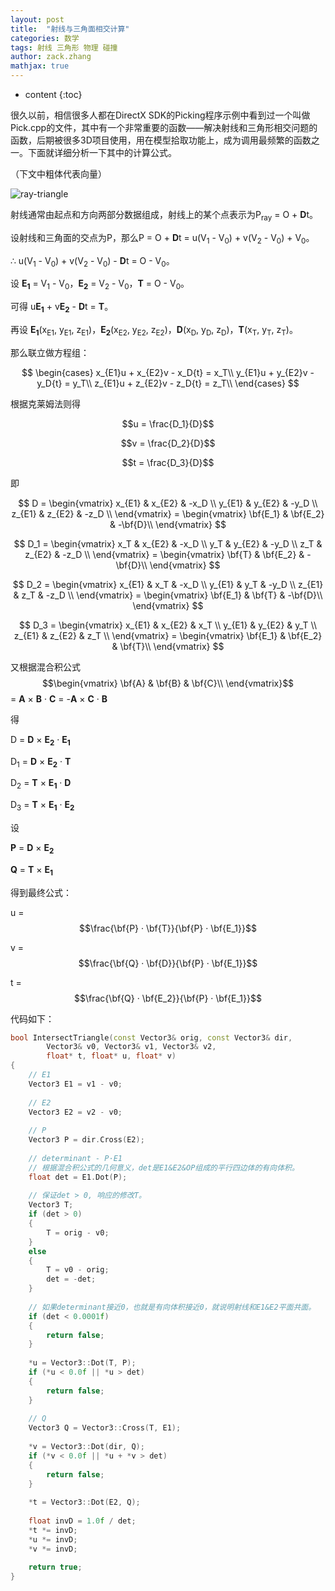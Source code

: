 ```yaml
---
layout: post
title:  "射线与三角面相交计算"
categories: 数学
tags: 射线 三角形 物理 碰撞
author: zack.zhang
mathjax: true
---
```


* content
{:toc}

很久以前，相信很多人都在DirectX SDK的Picking程序示例中看到过一个叫做Pick.cpp的文件，其中有一个非常重要的函数——解决射线和三角形相交问题的函数，后期被很多3D项目使用，用在模型拾取功能上，成为调用最频繁的函数之一。下面就详细分析一下其中的计算公式。

<!-- more -->

（下文中粗体代表向量）

![ray-triangle](https://zd304.github.io/assets/img/ray-triangle.png)<br/>

射线通常由起点和方向两部分数据组成，射线上的某个点表示为P<sub>ray</sub> = O + **D**t。

设射线和三角面的交点为P，那么P = O + **D**t = u(V<sub>1</sub> - V<sub>0</sub>) + v(V<sub>2</sub> - V<sub>0</sub>) + V<sub>0</sub>。

∴ u(V<sub>1</sub> - V<sub>0</sub>) + v(V<sub>2</sub> - V<sub>0</sub>) - **D**t = O - V<sub>0</sub>。

设 **E<sub>1</sub>** = V<sub>1</sub> - V<sub>0</sub>，**E<sub>2</sub>** = V<sub>2</sub> - V<sub>0</sub>，**T** = O - V<sub>0</sub>。

可得 u**E<sub>1</sub>** + v**E<sub>2</sub>** - **D**t = **T**。

再设 **E<sub>1</sub>**(x<sub>E1</sub>, y<sub>E1</sub>, z<sub>E1</sub>)，**E<sub>2</sub>**(x<sub>E2</sub>, y<sub>E2</sub>, z<sub>E2</sub>)，**D**(x<sub>D</sub>, y<sub>D</sub>, z<sub>D</sub>)，**T**(x<sub>T</sub>, y<sub>T</sub>, z<sub>T</sub>)。

那么联立做方程组：

$$
\begin{cases}
x_{E1}u + x_{E2}v - x_D{t} = x_T\\
y_{E1}u + y_{E2}v - y_D{t} = y_T\\
z_{E1}u + z_{E2}v - z_D{t} = z_T\\
 \end{cases}
$$

根据克莱姆法则得

$$u = \frac{D_1}{D}$$

$$v = \frac{D_2}{D}$$

$$t = \frac{D_3}{D}$$

即

$$
D = \begin{vmatrix}
x_{E1} & x_{E2} & -x_D \\
y_{E1} & y_{E2} & -y_D \\
z_{E1} & z_{E2} & -z_D \\
\end{vmatrix} = \begin{vmatrix} \bf{E_1} & \bf{E_2} & -\bf{D}\\ \end{vmatrix}
$$

$$
D_1 = \begin{vmatrix}
x_T & x_{E2} & -x_D \\
y_T & y_{E2} & -y_D \\
z_T & z_{E2} & -z_D \\
\end{vmatrix} = \begin{vmatrix} \bf{T} & \bf{E_2} & -\bf{D}\\ \end{vmatrix}
$$

$$
D_2 = \begin{vmatrix}
x_{E1} & x_T & -x_D \\
y_{E1} & y_T & -y_D \\
z_{E1} & z_T & -z_D \\
\end{vmatrix} = \begin{vmatrix} \bf{E_1} & \bf{T} & -\bf{D}\\ \end{vmatrix}
$$

$$
D_3 = \begin{vmatrix}
x_{E1} & x_{E2} & x_T \\
y_{E1} & y_{E2} & y_T \\
z_{E1} & z_{E2} & z_T \\
\end{vmatrix} = \begin{vmatrix} \bf{E_1} & \bf{E_2} & \bf{T}\\ \end{vmatrix}
$$

又根据混合积公式$$\begin{vmatrix} \bf{A} & \bf{B} & \bf{C}\\ \end{vmatrix}$$ = **A** × **B** · **C** = -**A** × **C** · **B**

得

D = **D** × **E<sub>2</sub>** · **E<sub>1</sub>**

D<sub>1</sub> = **D** × **E<sub>2</sub>** · **T**

D<sub>2</sub> = **T** × **E<sub>1</sub>** · **D**

D<sub>3</sub> = **T** × **E<sub>1</sub>** · **E<sub>2</sub>**

设

**P** = **D** × **E<sub>2</sub>**

**Q** = **T** × **E<sub>1</sub>**

得到最终公式：

u = $$\frac{\bf{P} · \bf{T}}{\bf{P} · \bf{E_1}}$$

v = $$\frac{\bf{Q} · \bf{D}}{\bf{P} · \bf{E_1}}$$

t = $$\frac{\bf{Q} · \bf{E_2}}{\bf{P} · \bf{E_1}}$$

代码如下：

```cpp
bool IntersectTriangle(const Vector3& orig, const Vector3& dir,
		Vector3& v0, Vector3& v1, Vector3& v2,
		float* t, float* u, float* v)
{
	// E1
	Vector3 E1 = v1 - v0;
	
	// E2
	Vector3 E2 = v2 - v0;
	
	// P
	Vector3 P = dir.Cross(E2);
	
	// determinant - P·E1
	// 根据混合积公式的几何意义，det是E1&E2&OP组成的平行四边体的有向体积。
	float det = E1.Dot(P);
	
	// 保证det > 0, 响应的修改T。
	Vector3 T;
	if (det > 0)
	{
		T = orig - v0;
	}
	else
	{
		T = v0 - orig;
		det = -det;
	}
	
	// 如果determinant接近0，也就是有向体积接近0，就说明射线和E1&E2平面共面。
	if (det < 0.0001f)
	{
		return false;
	}
	
	*u = Vector3::Dot(T, P);
	if (*u < 0.0f || *u > det)
	{
		return false;
	}
	
	// Q
	Vector3 Q = Vector3::Cross(T, E1);
	
	*v = Vector3::Dot(dir, Q);
	if (*v < 0.0f || *u + *v > det)
	{
		return false;
	}
	
	*t = Vector3::Dot(E2, Q);
	
	float invD = 1.0f / det;
	*t *= invD;
	*u *= invD;
	*v *= invD;
	
	return true;
}
```